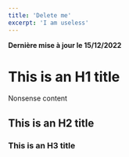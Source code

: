 ```yaml
---
title: 'Delete me'
excerpt: 'I am useless'
---
```


**Dernière mise à jour le 15/12/2022**

# This is an H1 title

Nonsense content

## This is an H2 title

### This is an H3 title